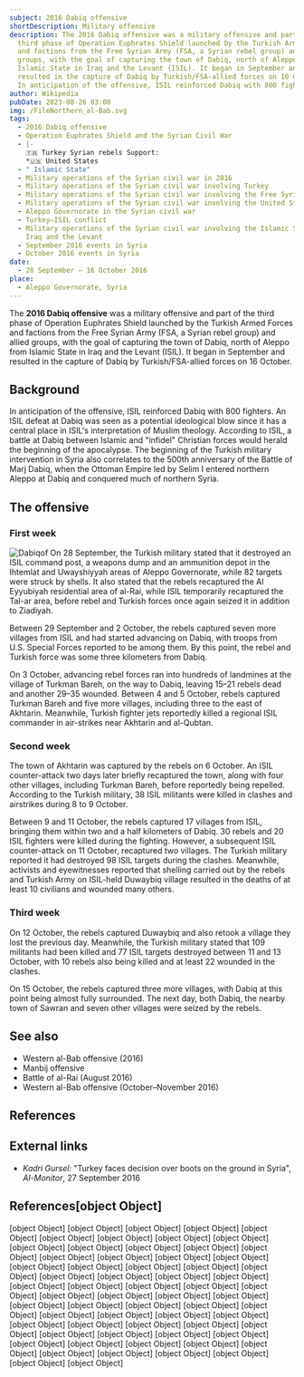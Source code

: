 ```yaml
---
subject: 2016 Dabiq offensive
shortDescription: Military offensive
description: The 2016 Dabiq offensive was a military offensive and part of the
  third phase of Operation Euphrates Shield launched by the Turkish Armed Forces
  and factions from the Free Syrian Army (FSA, a Syrian rebel group) and allied
  groups, with the goal of capturing the town of Dabiq, north of Aleppo from
  Islamic State in Iraq and the Levant (ISIL). It began in September and
  resulted in the capture of Dabiq by Turkish/FSA-allied forces on 16 October.
  In anticipation of the offensive, ISIL reinforced Dabiq with 800 fighters.
author: Wikipedia
pubDate: 2023-08-26 03:08
img: /FileNorthern_al-Bab.svg
tags:
  - 2016 Dabiq offensive
  - Operation Euphrates Shield and the Syrian Civil War
  - |-
    🇹🇷 Turkey Syrian rebels Support:
    *🇺🇸 United States
  - " Islamic State"
  - Military operations of the Syrian civil war in 2016
  - Military operations of the Syrian civil war involving Turkey
  - Military operations of the Syrian civil war involving the Free Syrian Army
  - Military operations of the Syrian civil war involving the United States
  - Aleppo Governorate in the Syrian civil war
  - Turkey–ISIL conflict
  - Military operations of the Syrian civil war involving the Islamic State of
    Iraq and the Levant
  - September 2016 events in Syria
  - October 2016 events in Syria
date:
  - 28 September – 16 October 2016
place:
  - Aleppo Governorate, Syria
---
```


The **2016 Dabiq offensive** was a military offensive and part of the third phase of Operation Euphrates Shield launched by the Turkish Armed Forces and factions from the Free Syrian Army (FSA, a Syrian rebel group) and allied groups, with the goal of capturing the town of Dabiq, north of Aleppo from Islamic State in Iraq and the Levant (ISIL). It began in September and resulted in the capture of Dabiq by Turkish/FSA-allied forces on 16 October.

## Background
In anticipation of the offensive, ISIL reinforced Dabiq with 800 fighters. An ISIL defeat at Dabiq was seen as a potential ideological blow since it has a central place in ISIL's interpretation of Muslim theology. According to ISIL, a battle at Dabiq between Islamic and "infidel" Christian forces would herald the beginning of the apocalypse. The beginning of the Turkish military intervention in Syria also correlates to the 500th anniversary of the Battle of Marj Dabiq, when the Ottoman Empire led by Selim I entered northern Aleppo at Dabiq and conquered much of northern Syria.

## The offensive


### First week
![Dabiqof](https://wikipedia.org/wiki/Special:Redirect/file/Dabiqof.png?)
On 28 September, the Turkish military stated that it destroyed an ISIL command post, a weapons dump and an ammunition depot in the Ihtemlat and Uwayshiyyah areas of Aleppo Governorate, while 82 targets were struck by shells. It also stated that the rebels recaptured the Al Eyyubiyah residential area of al-Rai, while ISIL temporarily recaptured the Tal-ar area, before rebel and Turkish forces once again seized it in addition to Ziadiyah.

Between 29 September and 2 October, the rebels captured seven more villages from ISIL    and had started advancing on Dabiq, with troops from U.S. Special Forces reported to be among them. By this point, the rebel and Turkish force was some three kilometers from Dabiq.

On 3 October, advancing rebel forces ran into hundreds of landmines at the village of Turkman Bareh, on the way to Dabiq, leaving 15–21 rebels dead and another 29–35 wounded. Between 4 and 5 October, rebels captured Turkman Bareh and five more villages, including three to the east of Akhtarin. Meanwhile, Turkish fighter jets reportedly killed a regional ISIL commander in air-strikes near Akhtarin and al-Qubtan.

### Second week
The town of Akhtarin was captured by the rebels on 6 October. An ISIL counter-attack two days later briefly recaptured the town, along with four other villages, including Turkman Bareh,  before reportedly being repelled. According to the Turkish military, 38 ISIL militants were killed in clashes and airstrikes during 8 to 9 October.

Between 9 and 11 October, the rebels captured 17 villages from ISIL, bringing them within two and a half kilometers of Dabiq. 30 rebels and 20 ISIL fighters were killed during the fighting. However, a subsequent ISIL counter-attack on 11 October, recaptured two villages. The Turkish military reported it had destroyed 98 ISIL targets during the clashes. Meanwhile, activists and eyewitnesses reported that shelling carried out by the rebels and Turkish Army on ISIL-held Duwaybiq village resulted in the deaths of at least 10 civilians and wounded many others.

### Third week
On 12 October, the rebels captured Duwaybiq and also retook a village they lost the previous day. Meanwhile, the Turkish military stated that 109 militants had been killed and 77 ISIL targets destroyed between 11 and 13 October, with 10 rebels also being killed and at least 22 wounded in the clashes.

On 15 October, the rebels captured three more villages, with Dabiq at this point being almost fully surrounded. The next day, both Dabiq, the nearby town of Sawran and seven other villages were seized by the rebels.

## See also
 * Western al-Bab offensive (2016)
 * Manbij offensive
 * Battle of al-Rai (August 2016)
 * Western al-Bab offensive (October–November 2016)


## References


## External links
 * *Kadri Gursel:* "Turkey faces decision over boots on the ground in Syria", *Al-Monitor*, 27 September 2016
## References[object Object]
[object Object]
[object Object]
[object Object]
[object Object]
[object Object]
[object Object]
[object Object]
[object Object]
[object Object]
[object Object]
[object Object]
[object Object]
[object Object]
[object Object]
[object Object]
[object Object]
[object Object]
[object Object]
[object Object]
[object Object]
[object Object]
[object Object]
[object Object]
[object Object]
[object Object]
[object Object]
[object Object]
[object Object]
[object Object]
[object Object]
[object Object]
[object Object]
[object Object]
[object Object]
[object Object]
[object Object]
[object Object]
[object Object]
[object Object]
[object Object]
[object Object]
[object Object]
[object Object]
[object Object]
[object Object]
[object Object]
[object Object]
[object Object]
[object Object]
[object Object]
[object Object]
[object Object]
[object Object]
[object Object]
[object Object]
[object Object]
[object Object]
[object Object]
[object Object]
[object Object]
[object Object]
[object Object]
[object Object]
[object Object]
[object Object]